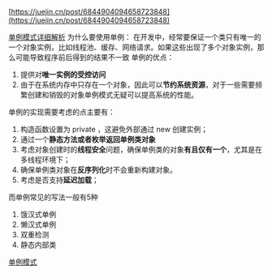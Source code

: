[https://juejin.cn/post/6844904094658723848](https://juejin.cn/post/6844904094658723848)

[单例模式详细解析](https://zhuanlan.zhihu.com/p/160835278#:~:text=%E4%BA%8C%E3%80%81%E5%AE%9E%E7%8E%B0%E5%8D%95%E4%BE%8B%E7%9A%84%205%20%E7%A7%8D%E6%96%B9%E5%BC%8F%201%201%E3%80%81%E9%A5%BF%E6%B1%89%E5%BC%8F%20%E5%9C%A8%E7%B1%BB%E5%8A%A0%E8%BD%BD%E7%9A%84%E6%9C%9F%E9%97%B4%EF%BC%8C%20%E5%B0%B1%E5%B7%B2%E7%BB%8F%E5%B0%86%20instance,...%205%205%E3%80%81%E6%9E%9A%E4%B8%BE%20%E6%9E%9A%E4%B8%BE%E6%98%AF%E5%8D%95%E4%BE%8B%E6%9C%80%E7%AE%80%E5%8D%95%E7%9A%84%E5%AE%9E%E7%8E%B0%E6%96%B9%E5%BC%8F%EF%BC%8C%E8%BF%99%E7%A7%8D%E5%AE%9E%E7%8E%B0%E6%96%B9%E5%BC%8F%E9%80%9A%E8%BF%87%20Java%20%E6%9E%9A%E4%B8%BE%E7%B1%BB%E5%9E%8B%E6%9C%AC%E8%BA%AB%E7%9A%84%E7%89%B9%E6%80%A7%EF%BC%8C%20%E4%BF%9D%E8%AF%81%E4%BA%86%E5%AE%9E%E4%BE%8B%E5%88%9B%E5%BB%BA%E7%9A%84%E7%BA%BF%E7%A8%8B%E5%AE%89%E5%85%A8%E6%80%A7%E5%92%8C%E5%AE%9E%E4%BE%8B%E7%9A%84%E5%94%AF%E4%B8%80%E6%80%A7%E3%80%82%20)
为什么要使用单例：
在开发中，经常要保证一个类只有唯一的一个对象实例，比如线程池、缓存、网络请求。如果这些出现了多个对象实例，那么可能导致程序前后得到的结果不一致
单例的优点：

1. 提供对**唯一实例的受控访问**
2. 由于在系统内存中只存在一个对象，因此可以**节约系统资源**，对于一些需要频繁创建和销毁的对象单例模式无疑可以提高系统的性能。

单例的实现需要考虑的点主要有：

1. 构造函数设置为 private ，这避免外部通过 new 创建实例；
2. 通过一个**静态方法或者枚举返回单例类对象**
3. 考虑对象创建时的**线程安全**问题，确保单例类的对象**有且仅有一个**，尤其是在多线程环境下；
4. 确保单例类对象在**反序列化**时不会重新构建对象。
5. 考虑是否支持**延迟加载**；

而单例常见的写法一般有5种

1. 饿汉式单例
2. 懒汉式单例
3. 双重检测
4. 静态内部类

[单例模式](https://www.yuque.com/starryluli/qy3k2d/voe12xcdekt06rt8)


